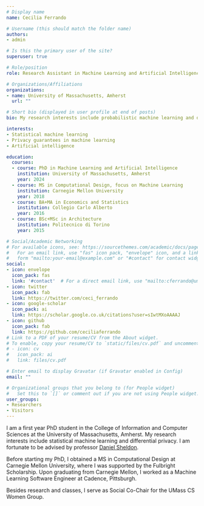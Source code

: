 ```yaml
---
# Display name
name: Cecilia Ferrando

# Username (this should match the folder name)
authors:
- admin

# Is this the primary user of the site?
superuser: true

# Role/position
role: Research Assistant in Machine Learning and Artificial Intelligence

# Organizations/Affiliations
organizations:
- name: University of Massachusetts, Amherst
  url: ""

# Short bio (displayed in user profile at end of posts)
bio: My research interests include probabilistic machine learning and differential privacy

interests:
- Statistical machine learning
- Privacy guarantees in machine learning
- Artificial intelligence

education:
  courses:
  - course: PhD in Machine Learning and Artificial Intelligence
    institution: University of Massachusetts, Amherst
    year: 2024
  - course: MS in Computational Design, focus on Machine Learning
    institution: Carnegie Mellon University
    year: 2018
  - course: BA+MA in Economics and Statistics
    institution: Collegio Carlo Alberto
    year: 2016
  - course: BSc+MSc in Architecture
    institution: Politecnico di Torino
    year: 2015

# Social/Academic Networking
# For available icons, see: https://sourcethemes.com/academic/docs/page-builder/#icons
#   For an email link, use "fas" icon pack, "envelope" icon, and a link in the
#   form "mailto:your-email@example.com" or "#contact" for contact widget.
social:
- icon: envelope
  icon_pack: fas
  link: '#contact'  # For a direct email link, use "mailto:cferrando@umass.edu".
- icon: twitter
  icon_pack: fab
  link: https://twitter.com/ceci_ferrando
- icon: google-scholar
  icon_pack: ai
  link: https://scholar.google.co.uk/citations?user=sIwtMXoAAAAJ
- icon: github
  icon_pack: fab
  link: https://github.com/ceciliaferrando
# Link to a PDF of your resume/CV from the About widget.
# To enable, copy your resume/CV to `static/files/cv.pdf` and uncomment the lines below.
# - icon: cv
#   icon_pack: ai
#   link: files/cv.pdf

# Enter email to display Gravatar (if Gravatar enabled in Config)
email: ""

# Organizational groups that you belong to (for People widget)
#   Set this to `[]` or comment out if you are not using People widget.
user_groups:
- Researchers
- Visitors
---
```


I am a first year PhD student in the College of Information and Computer Sciences at the University of Massachusetts, Amherst. My research interests include statistical machine learning and differential privacy. I am fortunate to be advised by professor [Daniel Sheldon](https://people.cs.umass.edu/~sheldon/). 

Before starting my PhD, I obtained a MS in Computational Design at Carnegie Mellon University, where I was supported by the Fulbright Scholarship. Upon graduating from Carnegie Mellon, I worked as a Machine Learning Software Engineer at Cadence, Pittsburgh.

Besides research and classes, I serve as Social Co-Chair for the UMass CS Women Group.
